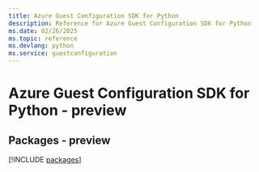 ```yaml
---
title: Azure Guest Configuration SDK for Python
description: Reference for Azure Guest Configuration SDK for Python
ms.date: 02/26/2025
ms.topic: reference
ms.devlang: python
ms.service: guestconfiguration
---
```

# Azure Guest Configuration SDK for Python - preview
## Packages - preview
[!INCLUDE [packages](guest-configuration-index.md)]